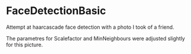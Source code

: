 # FaceDetectionBasic

Attempt at haarcascade face detection with a photo I took of a friend. 

The parametres for Scalefactor and MinNeighbours were adjusted slightly for this picture.
